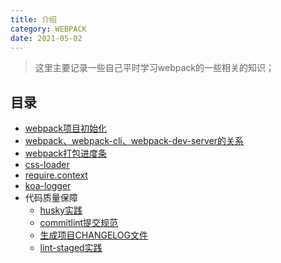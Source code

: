 ```yaml
---
title: 介绍
category: WEBPACK
date: 2021-05-02
---
```


> 这里主要记录一些自己平时学习webpack的一些相关的知识；

## 目录

- [webpack项目初始化](05_webpack项目初始化.md)
- [webpack、webpack-cli、webpack-dev-server的关系](10_webpack、webpack-cli、webpack-dev-server的关系.md)
- [webpack打包进度条](15_webpack打包进度条.md)
- [css-loader](16_css-loader.md)
- [require.context](40_require.context.md)
- [koa-logger](45_koa-logger.md)
- 代码质量保障
  - [husky实践](20_husky实践.md)
  - [commitlint提交规范](25_commitlint提交规范.md)
  - [生成项目CHANGELOG文件](30_生成项目CHANGELOG文件.md)
  - [lint-staged实践](35_lint-staged实践.md)
